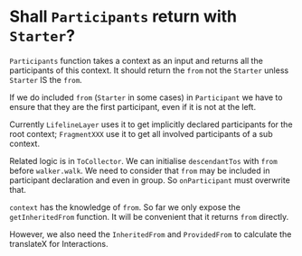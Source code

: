 # Shall `Participants` return with `Starter`?

`Participants` function takes a context as an input and returns
all the participants of this context. It should return the `from`
not the `Starter` unless `Starter` IS the `from`.

If we do included `from` (`Starter` in some cases) in `Participant`
we have to ensure that they are the first participant, even if it
is not at the left.

Currently `LifelineLayer` uses it to get implicitly declared
participants for the root context; `FragmentXXX` use it to get 
all involved participants of a sub context.

Related logic is in `ToCollector`. We can initialise `descendantTos`
with `from` before `walker.walk`. We need to consider that `from`
may be included in participant declaration and even in group.
So `onParticipant` must overwrite that.

`context` has the knowledge of `from`. So far we only expose the
`getInheritedFrom` function. It will be convenient that it returns
`from` directly.
 
 
 However, we also need the `InheritedFrom` and `ProvidedFrom`
  to calculate the translateX for Interactions.

